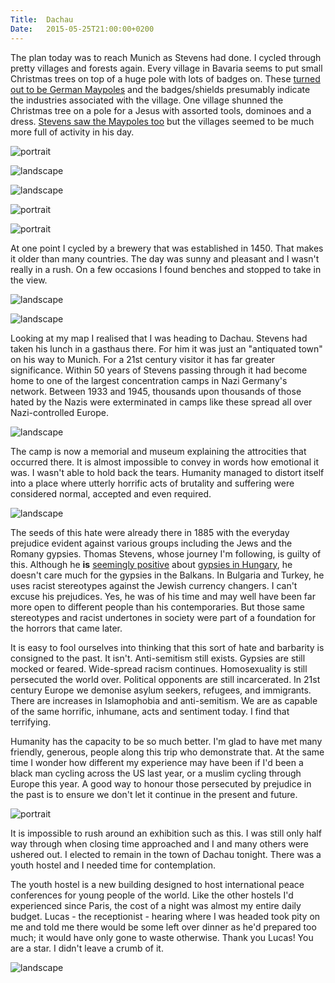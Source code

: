 ```yaml
---
Title:	Dachau
Date:	2015-05-25T21:00:00+0200
---
```


The plan today was to reach Munich as Stevens had done. I cycled through pretty villages and forests again. Every village in Bavaria seems to put small Christmas trees on top of a huge pole with lots of badges on. These [turned out to be German Maypoles](https://twitter.com/sarahkendrew/status/602915226204446720) and the badges/shields presumably indicate the industries associated with the village. One village shunned the Christmas tree on a pole for a Jesus with assorted tools, dominoes and a dress. [Stevens saw the Maypoles too](http://www.strudel.org.uk/blog/stevens/000154.shtml#blog) but the villages seemed to be much more full of activity in his day.

![portrait](https://pbs.twimg.com/media/CF36IeRWoAIcYjX.jpg "May pole")

![landscape](https://farm1.staticflickr.com/470/19265907479_dff540e986.jpg "German village")

![landscape](https://farm1.staticflickr.com/516/18829538434_3da9b4736e.jpg "Another wooden tower")

![portrait](https://pbs.twimg.com/media/CF37AphUsAIp-ha.jpg "Logs in the forest")

![portrait](https://pbs.twimg.com/media/CF37FQ9WEAAMJKM.jpg "Forest track")

At one point I cycled by a brewery that was established in 1450. That makes it older than many countries. The day was sunny and pleasant and I wasn't really in a rush. On a few occasions I found benches and stopped to take in the view.

![landscape](https://pbs.twimg.com/media/CF37TluUIAAXp6S.jpg "Brewery")

![landscape](https://pbs.twimg.com/media/CF37cfwW0AAM1q8.jpg "Nice spot for a rest")

Looking at my map I realised that I was heading to Dachau. Stevens had taken his lunch in a gasthaus there. For him it was just an "antiquated town" on his way to Munich. For a 21st century visitor it has far greater significance. Within 50 years of Stevens passing through it had become home to one of the largest concentration camps in Nazi Germany's network. Between 1933 and 1945, thousands upon thousands of those hated by the Nazis were exterminated in camps like these spread all over Nazi-controlled Europe. 

![landscape](https://farm6.staticflickr.com/5622/21271372245_e91cc3cb78.jpg "The scale of the Nazi concentration camp network")

The camp is now a memorial and museum explaining the attrocities that occurred there. It is almost impossible to convey in words how emotional it was. I wasn't able to hold back the tears. Humanity managed to distort itself into a place where utterly horrific acts of brutality and suffering were considered normal, accepted and even required. 

![landscape](https://farm6.staticflickr.com/5773/20648662314_dcca3b6272.jpg "The Nazi's put the phrase 'Work makes you free' on the gate to the camp as some kind of cruel mockery of those murdered inside. This gate was a recent replica as the original was stolen in 2014.")

The seeds of this hate were already there in 1885 with the everyday prejudice evident against various groups including the Jews and the Romany gypsies. Thomas Stevens, whose journey I'm following, is guilty of this. Although he __is__ [seemingly positive](http://www.strudel.org.uk/blog/stevens/000179.shtml) about [gypsies in Hungary](http://www.strudel.org.uk/blog/stevens/000169.shtml), he doesn't care much for the gypsies in the Balkans. In Bulgaria and Turkey, he uses racist stereotypes against the Jewish currency changers. I can't excuse his prejudices. Yes, he was of his time and may well have been far more open to different people than his contemporaries. But those same stereotypes and racist undertones in society were part of a foundation for the horrors that came later.

It is easy to fool ourselves into thinking that this sort of hate and barbarity is consigned to the past. It isn't. Anti-semitism still exists. Gypsies are still mocked or feared. Wide-spread racism continues. Homosexuality is still persecuted the world over. Political opponents are still incarcerated. In 21st century Europe we demonise asylum seekers, refugees, and immigrants. There are increases in Islamophobia and anti-semitism. We are as capable of the same horrific, inhumane, acts and sentiment today. I find that terrifying.

Humanity has the capacity to be so much better. I'm glad to have met many friendly, generous, people along this trip who demonstrate that. At the same time I wonder how different my experience may have been if I'd been a black man cycling across the US last year, or a muslim cycling through Europe this year. A good way to honour those persecuted by prejudice in the past is to ensure we don't let it continue in the present and future.

![portrait](https://farm1.staticflickr.com/697/20648662324_f16347982f.jpg "Dachau memorial.")

It is impossible to rush around an exhibition such as this. I was still only half way through when closing time approached and I and many others were ushered out. I elected to remain in the town of Dachau tonight. There was a youth hostel and I needed time for contemplation.

The youth hostel is a new building designed to host international peace conferences for young people of the world. Like the other hostels I'd experienced since Paris, the cost of a night was almost my entire daily budget. Lucas - the receptionist - hearing where I was headed took pity on me and told me there would be some left over dinner as he'd prepared too much; it would have only gone to waste otherwise. Thank you Lucas! You are a star. I didn't leave a crumb of it.

![landscape](https://pbs.twimg.com/media/CF8Yr0AUMAACKVP.jpg "The brilliant Lucas at the Youth Hostel")
